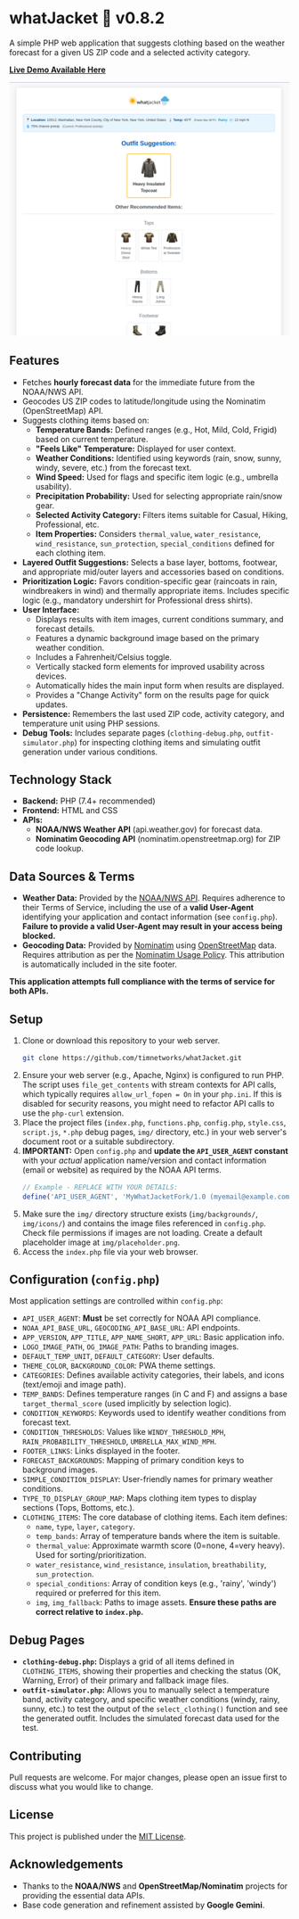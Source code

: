 # whatJacket 🧥 v0.8.2

A simple PHP web application that suggests clothing based on the weather forecast for a given US ZIP code and a selected activity category.

**[Live Demo Available Here](https://whatjacket.timnetworks.net/)**

![Screenshot of whatJacket](https://raw.githubusercontent.com/timnetworks/whatJacket/refs/heads/main/img/whatjacket_screenshot.png)

## Features

*   Fetches **hourly forecast data** for the immediate future from the NOAA/NWS API.
*   Geocodes US ZIP codes to latitude/longitude using the Nominatim (OpenStreetMap) API.
*   Suggests clothing items based on:
    *   **Temperature Bands:** Defined ranges (e.g., Hot, Mild, Cold, Frigid) based on current temperature.
    *   **"Feels Like" Temperature:** Displayed for user context.
    *   **Weather Conditions:** Identified using keywords (rain, snow, sunny, windy, severe, etc.) from the forecast text.
    *   **Wind Speed:** Used for flags and specific item logic (e.g., umbrella usability).
    *   **Precipitation Probability:** Used for selecting appropriate rain/snow gear.
    *   **Selected Activity Category:** Filters items suitable for Casual, Hiking, Professional, etc.
    *   **Item Properties:** Considers `thermal_value`, `water_resistance`, `wind_resistance`, `sun_protection`, `special_conditions` defined for each clothing item.
*   **Layered Outfit Suggestions:** Selects a base layer, bottoms, footwear, and appropriate mid/outer layers and accessories based on conditions.
*   **Prioritization Logic:** Favors condition-specific gear (raincoats in rain, windbreakers in wind) and thermally appropriate items. Includes specific logic (e.g., mandatory undershirt for Professional dress shirts).
*   **User Interface:**
    *   Displays results with item images, current conditions summary, and forecast details.
    *   Features a dynamic background image based on the primary weather condition.
    *   Includes a Fahrenheit/Celsius toggle.
    *   Vertically stacked form elements for improved usability across devices.
    *   Automatically hides the main input form when results are displayed.
    *   Provides a "Change Activity" form on the results page for quick updates.
*   **Persistence:** Remembers the last used ZIP code, activity category, and temperature unit using PHP sessions.
*   **Debug Tools:** Includes separate pages (`clothing-debug.php`, `outfit-simulator.php`) for inspecting clothing items and simulating outfit generation under various conditions.

## Technology Stack

*   **Backend:** PHP (7.4+ recommended)
*   **Frontend:** HTML and CSS
*   **APIs:**
    *   **NOAA/NWS Weather API** (api.weather.gov) for forecast data.
    *   **Nominatim Geocoding API** (nominatim.openstreetmap.org) for ZIP code lookup.

## Data Sources & Terms

*   **Weather Data:** Provided by the [NOAA/NWS API](https://www.weather.gov/documentation/services-web-api). Requires adherence to their Terms of Service, including the use of a **valid User-Agent** identifying your application and contact information (see `config.php`). **Failure to provide a valid User-Agent may result in your access being blocked.**
*   **Geocoding Data:** Provided by [Nominatim](https://nominatim.org/) using [OpenStreetMap](https://www.openstreetmap.org/copyright) data. Requires attribution as per the [Nominatim Usage Policy](https://operations.osmfoundation.org/policies/nominatim/). This attribution is automatically included in the site footer.

**This application attempts full compliance with the terms of service for both APIs.**

## Setup

1.  Clone or download this repository to your web server.
    ```bash
    git clone https://github.com/timnetworks/whatJacket.git
    ```
2.  Ensure your web server (e.g., Apache, Nginx) is configured to run PHP. The script uses `file_get_contents` with stream contexts for API calls, which typically requires `allow_url_fopen = On` in your `php.ini`. If this is disabled for security reasons, you might need to refactor API calls to use the `php-curl` extension.
3.  Place the project files (`index.php`, `functions.php`, `config.php`, `style.css`, `script.js`, `*.php` debug pages, `img/` directory, etc.) in your web server's document root or a suitable subdirectory.
4.  **IMPORTANT:** Open `config.php` and **update the `API_USER_AGENT` constant** with your *actual* application name/version and contact information (email or website) as required by the NOAA API terms.
    ```php
    // Example - REPLACE WITH YOUR DETAILS:
    define('API_USER_AGENT', 'MyWhatJacketFork/1.0 (myemail@example.com; https://mywebsite.com/whatjacket)');
    ```
5.  Make sure the `img/` directory structure exists (`img/backgrounds/`, `img/icons/`) and contains the image files referenced in `config.php`. Check file permissions if images are not loading. Create a default placeholder image at `img/placeholder.png`.
6.  Access the `index.php` file via your web browser.

## Configuration (`config.php`)

Most application settings are controlled within `config.php`:

*   `API_USER_AGENT`: **Must** be set correctly for NOAA API compliance.
*   `NOAA_API_BASE_URL`, `GEOCODING_API_BASE_URL`: API endpoints.
*   `APP_VERSION`, `APP_TITLE`, `APP_NAME_SHORT`, `APP_URL`: Basic application info.
*   `LOGO_IMAGE_PATH`, `OG_IMAGE_PATH`: Paths to branding images.
*   `DEFAULT_TEMP_UNIT`, `DEFAULT_CATEGORY`: User defaults.
*   `THEME_COLOR`, `BACKGROUND_COLOR`: PWA theme settings.
*   `CATEGORIES`: Defines available activity categories, their labels, and icons (text/emoji and image path).
*   `TEMP_BANDS`: Defines temperature ranges (in C and F) and assigns a base `target_thermal_score` (used implicitly by selection logic).
*   `CONDITION_KEYWORDS`: Keywords used to identify weather conditions from forecast text.
*   `CONDITION_THRESHOLDS`: Values like `WINDY_THRESHOLD_MPH`, `RAIN_PROBABILITY_THRESHOLD`, `UMBRELLA_MAX_WIND_MPH`.
*   `FOOTER_LINKS`: Links displayed in the footer.
*   `FORECAST_BACKGROUNDS`: Mapping of primary condition keys to background images.
*   `SIMPLE_CONDITION_DISPLAY`: User-friendly names for primary weather conditions.
*   `TYPE_TO_DISPLAY_GROUP_MAP`: Maps clothing item types to display sections (Tops, Bottoms, etc.).
*   `CLOTHING_ITEMS`: The core database of clothing items. Each item defines:
    *   `name`, `type`, `layer`, `category`.
    *   `temp_bands`: Array of temperature bands where the item is suitable.
    *   `thermal_value`: Approximate warmth score (0=none, 4=very heavy). Used for sorting/prioritization.
    *   `water_resistance`, `wind_resistance`, `insulation`, `breathability`, `sun_protection`.
    *   `special_conditions`: Array of condition keys (e.g., 'rainy', 'windy') required or preferred for this item.
    *   `img`, `img_fallback`: Paths to image assets. **Ensure these paths are correct relative to `index.php`.**

## Debug Pages

*   **`clothing-debug.php`:** Displays a grid of all items defined in `CLOTHING_ITEMS`, showing their properties and checking the status (OK, Warning, Error) of their primary and fallback image files.
*   **`outfit-simulator.php`:** Allows you to manually select a temperature band, activity category, and specific weather conditions (windy, rainy, sunny, etc.) to test the output of the `select_clothing()` function and see the generated outfit. Includes the simulated forecast data used for the test.

## Contributing

Pull requests are welcome. For major changes, please open an issue first to discuss what you would like to change.

## License

This project is published under the [MIT License](https://opensource.org/licenses/MIT).

## Acknowledgements

*   Thanks to the **NOAA/NWS** and **OpenStreetMap/Nominatim** projects for providing the essential data APIs.
*   Base code generation and refinement assisted by **Google Gemini**.
